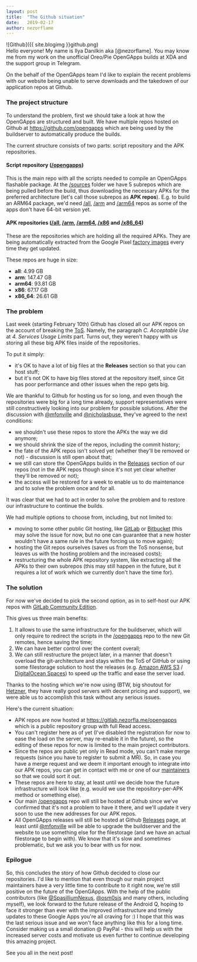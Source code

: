 ```yaml
---
layout: post
title:  "The Github situation"
date:   2019-02-17
author: nezorflame
---
```

<div markdown='1'>
![Github]({{ site.blogimg }}github.png)
</div>
Hello everyone!
My name is Ilya Danilkin aka [@nezorflame]. You may know me from my work on the unofficial Oreo/Pie OpenGApps builds at XDA and the support group in Telegram.

On the behalf of the OpenGApps team I'd like to explain the recent problems with our website being unable to serve downloads and the takedown of our application repos at Github.

### The project structure

To understand the problem, first we should take a look at how the OpenGApps are structured and built.
We have multiple repos hosted on Github at <https://github.com/opengapps> which are being used by the buildserver to automatically produce the builds.

The current structure consists of two parts: script repository and the APK repositories.

#### Script repository ([/opengapps])

This is the main repo with all the scripts needed to compile an OpenGApps flashable package.
At the [/sources](https://github.com/opengapps/opengapps/tree/master/sources) folder we have 5 subrepos which are being pulled before the build, thus downloading the necessary APKs for the preferred architecture (let's call those subrepos as **APK repos**).
E.g. to build an ARM64 package, we'd need [/all], [/arm] and [/arm64] repos as some of the apps don't have 64-bit version yet.

#### APK repositories ([/all], [/arm], [/arm64], [/x86] and [/x86_64])

These are the repositories which are holding all the required APKs. They are being automatically extracted from the Google Pixel [factory images](https://developers.google.com/android/ota) every time they get updated.

These repos are huge in size:

- **all**: 4.99 GB
- **arm**: 147.47 GB
- **arm64**: 93.81 GB
- **x86**: 67.17 GB
- **x86_64**: 26.61 GB

### The problem

Last week (starting February 10th) Github has closed all our APK repos on the account of breaking the [ToS](https://help.github.com/articles/github-terms-of-service/). Namely, the paragraph *C. Acceptable Use* at *4. Services Usage Limits* part. Turns out, they weren't happy with us storing all these big APK files inside of the repositories.

To put it simply:

- it's OK to have a lot of big files at the **Releases** section so that you can host stuff;
- but it's not OK to have big files stored at the repository itself, since Git has poor performance and other issues when the repo gets big.

We are thankful to Github for hosting us for so long, and even though the repositories were big for a long time already, support representatives were still constructively looking into our problem for possible solutions. After the discussion with [@mfonville] and [@nicholasbuse], they've agreed to the next conditions:

- we shouldn't use these repos to store the APKs the way we did anymore;
- we should shrink the size of the repos, including the commit history;
- the fate of the APK repos isn't solved yet (whether they'll be removed or not) - discussion is still open about that;
- we still can store the OpenGApps builds in the [Releases] section of our repos (not in the APK repos though since it's not yet clear whether they'll be removed or not);
- the access will be restored for a week to enable us to do maintenance and to solve the problem once and for all.

It was clear that we had to act in order to solve the problem and to restore our infrastructure to continue the builds.

We had multiple options to choose from, including, but not limited to:

- moving to some other public Git hosting, like [GitLab](https://gitlab.com/) or [Bitbucket](https://bitbucket.org/) (this may solve the issue for now, but no one can guarantee that a new hoster wouldn't have a same rule in the future forcing us to move again);
- hosting the Git repos ourselves (saves us from the ToS nonsense, but leaves us with the hosting problem and the increased costs);
- restructuring the whole APK repository system, like extracting all the APKs to their own subrepos (this may still happen in the future, but it requires a lot of work which we currently don't have the time for).

### The solution

For now we've decided to pick the second option, as in to self-host our APK repos with [GitLab Community Edition](https://about.gitlab.com/is-it-any-good/).

This gives us three main benefits:

1. It allows to use the same infrastructure for the buildserver, which will only require to redirect the scripts in the [/opengapps] repo to the new Git remotes, hence saving the time;
2. We can have better control over the content overall;
3. We can still restructure the project later, in a manner that doesn't overload the git-architecture and stays within the ToS of GitHub or using some filestorage solution to host the releases (e.g. [Amazon AWS S3](https://aws.amazon.com/s3/) / [DigitalOcean Spaces](https://www.digitalocean.com/products/spaces/)) to speed up the traffic and ease the server load.

Thanks to the hosting which we're now using (BTW, big shoutout for [Hetzner](https://www.hetzner.com/), they have really good servers with decent pricing and support), we were able us to accomplish this task without any serious issues.

Here's the current situation:

- APK repos are now hosted at <https://gitlab.nezorfla.me/opengapps> which is a public repository group with full Read access.
- You can't register here as of yet (I've disabled the registration for now to ease the load on the server, may re-enable it in the future), so the editing of these repos for now is limited to the main project contributors.
- Since the repos are public yet only in Read mode, you can't make merge requests (since you have to register to submit a MR). So, in case you have a merge request and we deem it important enough to integrate into our APK repos, you can get in contact with me or one of our [maintainers](https://gitlab.nezorfla.me/groups/opengapps/-/group_members) so that we could sort it out.
- These repos are here to stay, at least until we decide how the future infrastructure will look like (e.g. would we use the repository-per-APK method or something else).
- Our main [/opengapps] repo will still be hosted at Github since we've confirmed that it's not a problem to have it there, and we'll update it very soon to use the new addresses for our APK repos.
- All OpenGApps releases will still be hosted at Github [Releases] page, at least until [@mfonville] will be able to upgrade the buildserver and the website to use something else for the filestorage (and we have an actual filestorage to begin with). We know that it's slow and sometimes problematic, but we ask you to bear with us for now.

### Epilogue

So, this concludes the story of how Github decided to close our repositories.
I'd like to mention that even though our main project maintainers have a very little time to contribute to it right now, we're still positive on the future of the OpenGApps.
With the help of the public contributors (like [@SpasilliumNexus], [@osm0sis] and many others, including myself), we look forward to the future release of the Android Q, hoping to face it stronger than ever with the improved infrastructure and timely updates to these Google Apps you're all craving for :)
I hope that this was the last serious issue and we won't face anything like this for a long time.
Consider making us a small donation @ PayPal - this will help us with the increased server costs and motivate us even further to continue developing this amazing project.

See you all in the next post!

[/opengapps]: https://github.com/opengapps/opengapps
[Releases]: https://github.com/opengapps/opengapps/releases
[/all]: https://github.com/opengapps/all
[/arm]: https://github.com/opengapps/arm
[/arm64]: https://github.com/opengapps/arm64
[/x86]: https://github.com/opengapps/x86
[/x86_64]: https://github.com/opengapps/x86_64
[@mfonville]: https://github.com/mfonville
[@nicholasbuse]: https://github.com/NicholasBuse
[@SpasilliumNexus]: https://github.com/SpasilliumNexus
[@osm0sis]: https://github.com/osm0sis
[@nezorflame]: https://github.com/nezorflame
